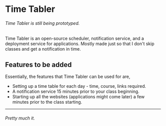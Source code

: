 # Time Tabler
###### Time Tabler is still being prototyped.
Time Tabler is an open-source scheduler, notification service, and a deployment service for applications.
Mostly made just so that I don't skip classes and get a notification in time.

## Features to be added
Essentially, the features that Time Tabler can be used for are,
- Setting up a time table for each day - time, course, links required.
- A notification service 15 minutes prior to your class beginning.
- Starting up all the websites (applications might come later) a few minutes prior to the class starting.

---
###### Pretty much it.
